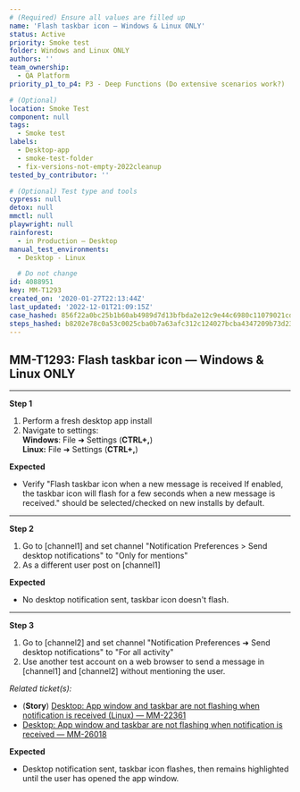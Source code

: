 ```yaml
---
# (Required) Ensure all values are filled up
name: 'Flash taskbar icon — Windows & Linux ONLY'
status: Active
priority: Smoke test
folder: Windows and Linux ONLY
authors: ''
team_ownership:
  - QA Platform
priority_p1_to_p4: P3 - Deep Functions (Do extensive scenarios work?)

# (Optional)
location: Smoke Test
component: null
tags:
  - Smoke test
labels:
  - Desktop-app
  - smoke-test-folder
  - fix-versions-not-empty-2022cleanup
tested_by_contributor: ''

# (Optional) Test type and tools
cypress: null
detox: null
mmctl: null
playwright: null
rainforest:
  - in Production — Desktop
manual_test_environments:
  - Desktop - Linux

  # Do not change
id: 4088951
key: MM-T1293
created_on: '2020-01-27T22:13:44Z'
last_updated: '2022-12-01T21:09:15Z'
case_hashed: 856f22a0bc25b1b60ab4989d7d13bfbda2e12c9e44c6980c11079021cdd02f91ef9052e91a578412573886ecd17726af
steps_hashed: b8202e78c0a53c0025cba0b7a63afc312c124027bcba4347209b73d2388bd2676aa905b27f0eb7c1792449909b4fbb9b
---
```


<!-- (Auto-generated) Based on frontmatter's "key" and "name" -->

## MM-T1293: Flash taskbar icon — Windows & Linux ONLY

---

**Step 1**

1. Perform a fresh desktop app install
2. Navigate to settings:\
   **Windows**: File ➜ Settings (**CTRL+,**)\
   **Linux:** File ➜ Settings (**CTRL+,**)

**Expected**

- Verify "Flash taskbar icon when a new message is received If enabled, the taskbar icon will flash for a few seconds when a new message is received." should be selected/checked on new installs by default.

---

**Step 2**

1. Go to \[channel1] and set channel "Notification Preferences > Send desktop notifications" to "Only for mentions"
2. As a different user post on \[channel1]

**Expected**

- No desktop notification sent, taskbar icon doesn't flash.

---

**Step 3**

1. Go to \[channel2] and set channel "Notification Preferences ➜ Send desktop notifications" to "For all activity"
2. Use another test account on a web browser to send a message in \[channel1] and \[channel2] without mentioning the user.

_Related ticket(s):_

- (**Story**) [Desktop: App window and taskbar are not flashing when notification is received (Linux) — MM-22361](https://mattermost.atlassian.net/browse/MM-22361)
- [Desktop: App window and taskbar are not flashing when notification is received — MM-26018](https://mattermost.atlassian.net/browse/MM-26018)

**Expected**

- Desktop notification sent, taskbar icon flashes, then remains highlighted until the user has opened the app window.
